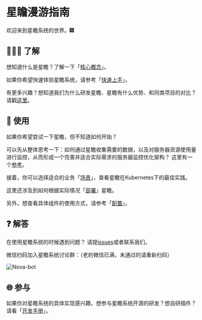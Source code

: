 

# 星瞻漫游指南

欢迎来到星瞻系统的世界。:fireworks:

## :people_holding_hands: 了解

想知道什么是星瞻？了解一下「[核心概念](getting-started/intro/core-concept.md)」。

如果你希望快速体验星瞻系统，请参考「[快速上手](getting-started/quick-start/quick-start.md)」。

有更多兴趣？想知道我们为什么研发星瞻、星瞻有什么优势、和同类项目的对比？请戳[这里](../user-guide/architecture/background.md)。

## :book: 使用
如果你希望尝试一下星瞻，但不知道如何开始？

可以先从整体思考一下：如何通过星瞻收集需要的数据，以及对服务器资源使用量进行监控，从而形成一个完善并适合实际需求的服务器监控优化架构？
这里有一个[参考](../user-guide/enterprise-practice/architecture-and-evolution.md)。

接着，你可以选择适合的业务「[场景](../user-guide/use-in-kubernetes/general-usage.md)」，查看星瞻在Kubernetes下的最佳实践。

这里还涉及到如何根据实际情况「[部署](install/kubernetes.md)」星瞻。

另外，想查看具体组件的使用方式，请参考「[配置](../reference/index.md)」。

## :question: 解答
在使用星瞻系统的时候遇到问题？
请提[issues](https://github.com/Nova-io/Nova/issues)或者联系我们。

微信扫码加入星瞻系统讨论群：（老的微信已满，未通过的请重新扫码）

![Nova-bot](imgs/nova-bot.png)

## :globe_with_meridians: 参与
如果你对星瞻系统的具体实现感兴趣，想参与星瞻系统开源的研发？想自研插件？请看「[开发手册](../developer-guide/contributing.md)」。  
